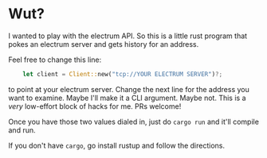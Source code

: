 # Wut?

I wanted to play with the electrum API. So this is a little rust program that pokes an electrum server and gets history for an address.

Feel free to change this line:
```rust
    let client = Client::new("tcp://YOUR ELECTRUM SERVER")?;
```
to point at your electrum server. Change the next line for the address you want to examine. Maybe I'll make it a CLI argument. Maybe not. This is a *very* low-effort block of hacks for me. PRs welcome!

Once you have those two values dialed in, just do `cargo run` and it'll compile and run.

If you don't have `cargo`, go install rustup and follow the directions. 
